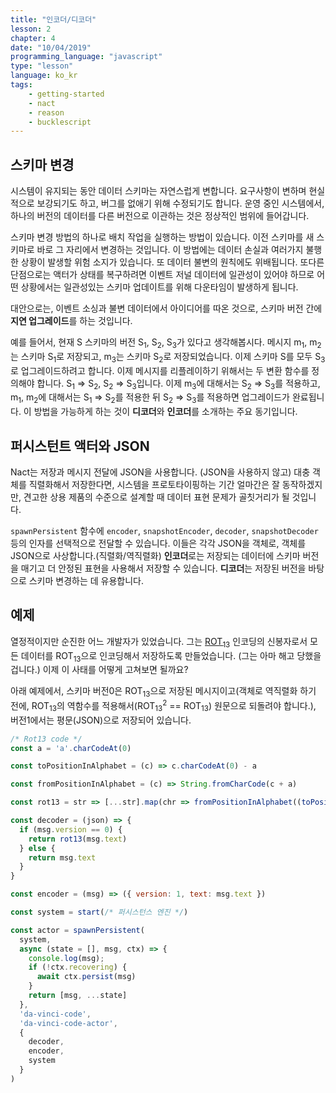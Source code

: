 ```yaml
---
title: "인코더/디코더"
lesson: 2
chapter: 4
date: "10/04/2019"
programming_language: "javascript"
type: "lesson"
language: ko_kr
tags:
    - getting-started
    - nact
    - reason
    - bucklescript
---
```


## 스키마 변경

시스템이 유지되는 동안 데이터 스키마는 자연스럽게 변합니다. 요구사항이 변하며 현실적으로 보강되기도 하고, 버그를 없애기 위해 수정되기도 합니다. 운영 중인 시스템에서, 하나의 버전의 데이터를 다른 버전으로 이관하는 것은 정상적인 범위에 들어갑니다.

스키마 변경 방법의 하나로 배치 작업을 실행하는 방법이 있습니다. 이전 스키마를 새 스키마로 바로 그 자리에서 변경하는 것입니다. 이 방법에는 데이터 손실과 여러가지 불행한 상황이 발생할 위험 소지가 있습니다. 또 데이터 불변의 원칙에도 위배됩니다. 또다른 단점으로는 액터가 상태를 복구하려면 이벤트 저널 데이터에 일관성이 있어야 하므로 어떤 상황에서는 일관성있는 스키마 업데이트를 위해 다운타임이 발생하게 됩니다.

대안으로는, 이벤트 소싱과 불변 데이터에서 아이디어를 따온 것으로, 스키마 버전 간에 **지연 업그레이드**를 하는 것입니다.

예를 들어서, 현재 S 스키마의 버전 S<sub>1</sub>, S<sub>2</sub>, S<sub>3</sub>가 있다고 생각해봅시다. 메시지 m<sub>1</sub>, m<sub>2</sub>는 스키마 S<sub>1</sub>로 저장되고, m<sub>3</sub>는 스키마 S<sub>2</sub>로 저장되었습니다. 이제 스키마 S를 모두 S<sub>3</sub>로 업그레이드하려고 합니다. 이제 메시지를 리플레이하기 위해서는 두 변환 함수를 정의해야 합니다. S<sub>1</sub> => S<sub>2</sub>, S<sub>2</sub> => S<sub>3</sub>입니다. 이제 m<sub>3</sub>에 대해서는 S<sub>2</sub> => S<sub>3</sub>를 적용하고, m<sub>1</sub>, m<sub>2</sub>에 대해서는 S<sub>1</sub> => S<sub>2</sub>를 적용한 뒤 S<sub>2</sub> => S<sub>3</sub>를 적용하면 업그레이드가 완료됩니다. 이 방법을 가능하게 하는 것이 **디코더**와 **인코더**를 소개하는 주요 동기입니다.


## 퍼시스턴트 액터와 JSON

Nact는 저장과 메시지 전달에 JSON을 사용합니다. (JSON을 사용하지 않고) 대충 객체를 직렬화해서 저장한다면, 시스템을 프로토타이핑하는 기간 얼마간은 잘 동작하겠지만, 견고한 상용 제품의 수준으로 설계할 때 데이터 표현 문제가 골칫거리가 될 것입니다.

`spawnPersistent` 함수에 `encoder`, `snapshotEncoder`, `decoder`, `snapshotDecoder` 등의 인자를 선택적으로 전달할 수 있습니다. 이들은 각각 JSON을 객체로, 객체를 JSON으로 사상합니다.(직렬화/역직렬화) **인코더**로는 저장되는 데이터에 스키마 버전을 매기고 더 안정된 표현을 사용해서 저장할 수 있습니다. **디코더**는 저장된 버전을 바탕으로 스키마 변경하는 데 유용합니다.


## 예제

열정적이지만 순진한 어느 개발자가 있었습니다. 그는 [ROT<sub>13</sub>](https://en.wikipedia.org/wiki/ROT13) 인코딩의 신봉자로서 모든 데이터를 ROT<sub>13</sub>으로 인코딩해서 저장하도록 만들었습니다. (그는 아마 해고 당했을 겁니다.) 이제 이 사태를 어떻게 고쳐보면 될까요?

아래 예제에서, 스키마 버전0은 ROT<sub>13</sub>으로 저장된 메시지이고(객체로 역직렬화 하기 전에, ROT<sub>13</sub>의 역함수를 적용해서(ROT<sub>13</sub><sup>2</sup> == ROT<sub>13</sub>) 원문으로 되돌려야 합니다.), 버전1에서는 평문(JSON)으로 저장되어 있습니다.

```javascript
/* Rot13 code */
const a = 'a'.charCodeAt(0)

const toPositionInAlphabet = (c) => c.charCodeAt(0) - a

const fromPositionInAlphabet = (c) => String.fromCharCode(c + a)

const rot13 = str => [...str].map(chr => fromPositionInAlphabet((toPositionInAlphabet(chr) + 13) % 26)).join('')

const decoder = (json) => {
  if (msg.version == 0) {
    return rot13(msg.text)
  } else {
    return msg.text
  }
}

const encoder = (msg) => ({ version: 1, text: msg.text })

const system = start(/* 퍼시스턴스 엔진 */)

const actor = spawnPersistent(
  system,    
  async (state = [], msg, ctx) => {
    console.log(msg);      
    if (!ctx.recovering) {
      await ctx.persist(msg)
    }
    return [msg, ...state]
  },
  'da-vinci-code',
  'da-vinci-code-actor',
  {
    decoder,
    encoder,
    system
  }    
)
```
